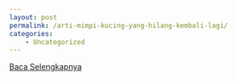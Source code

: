 ```yaml
---
layout: post
permalink: /arti-mimpi-kucing-yang-hilang-kembali-lagi/
categories:
    - Uncategorized
---
```


[Baca Selengkapnya](/10)